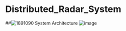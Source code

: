 # Distributed_Radar_System

##![1891090](https://github.com/Yassine-Karimi/Distributed_Radar_System/assets/66490404/ace217d2-9343-4b8a-bfb2-2bc66c6ea765)
 System Architecture
![image](https://github.com/Yassine-Karimi/Distributed_Radar_System/assets/66490404/8ba1c542-4e2e-4d93-ad1f-f092ef6c0285)
